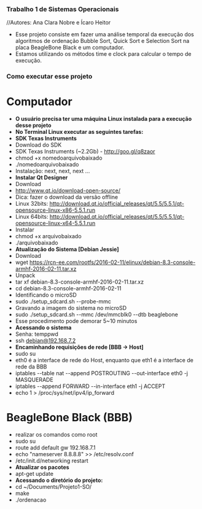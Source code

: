### Trabalho 1 de Sistemas Operacionais
//Autores: Ana Clara Nobre e Ícaro Heitor

- Esse projeto consiste em fazer uma análise temporal da execução dos algoritmos de ordenação Bubble Sort, Quick Sort e Selection Sort na placa BeagleBone Black e um computador.
- Estamos utilizando os métodos time e clock para calcular o tempo de execução.

### Como executar esse projeto

# Computador
- **O usuário precisa ter uma máquina Linux instalada para a execução desse projeto**
- **No Terminal Linux executar as seguintes tarefas:**
- **SDK Texas Instruments**
- Download do SDK
- SDK Texas Instruments (~2.2Gb) - http://goo.gl/q8zaor
- chmod +x nomedoarquivobaixado
- ./nomedoarquivobaixado
- Instalação: next, next, next ...
- **Instalar Qt Designer**
- Download
- http://www.qt.io/download-open-source/
- Dica: fazer o download da versão offline
- Linux 32bits: http://download.qt.io/official_releases/qt/5.5/5.5.1/qt-opensource-linux-x86-5.5.1.run
- Linux 64bits: http://download.qt.io/official_releases/qt/5.5/5.5.1/qt-opensource-linux-x64-5.5.1.run
- Instalar
- chmod +x arquivobaixado
- ./arquivobaixado
- **Atualização do Sistema [Debian Jessie]**
- Download
- wget https://rcn-ee.com/rootfs/2016-02-11/elinux/debian-8.3-console-armhf-2016-02-11.tar.xz
- Unpack
- tar xf debian-8.3-console-armhf-2016-02-11.tar.xz
- cd debian-8.3-console-armhf-2016-02-11
- Identificando o microSD
- sudo ./setup_sdcard.sh --probe-mmc
- Gravando a imagem do sistema no microSD
- sudo ./setup_sdcard.sh --mmc /dev/mmcblk0 --dtb beaglebone
- Esse procedimento pode demorar 5~10 minutos
- **Acessando o sistema**
- Senha: temppwd
- ssh debian@192.168.7.2
- **Encaminhando requisições de rede [BBB → Host]**
- sudo su
- eth0 é a interface de rede do Host, enquanto que eth1 é a interface de rede da BBB
- iptables --table nat --append POSTROUTING --out-interface eth0 -j MASQUERADE
- iptables --append FORWARD --in-interface eth1 -j ACCEPT
- echo 1 > /proc/sys/net/ipv4/ip_forward

# BeagleBone Black (BBB)
- realizar os comandos como root
- sudo su
- route add default gw 192.168.7.1
- echo "nameserver 8.8.8.8" >> /etc/resolv.conf
- /etc/init.d/networking restart
- **Atualizar os pacotes**
- apt-get update
- **Acessando o diretório do projeto:**
- cd ~/Documents/Projeto1-SO/
- make
- ./ordenacao